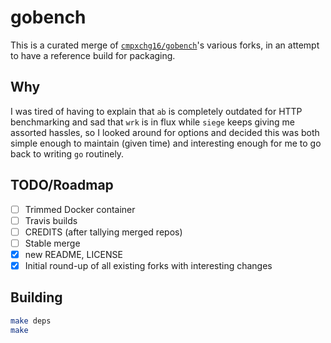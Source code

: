 # gobench

This is a curated merge of [`cmpxchg16/gobench`][original]'s various forks, in an attempt to have a reference build for packaging.

## Why

I was tired of having to explain that `ab` is completely outdated for HTTP benchmarking and sad that `wrk` is in flux while `siege` keeps giving me assorted hassles, so I looked around for options and decided this was both simple enough to maintain (given time) and interesting enough for me to go back to writing `go` routinely.

## TODO/Roadmap

* [ ] Trimmed Docker container
* [ ] Travis builds
* [ ] CREDITS (after tallying merged repos)
* [ ] Stable merge
* [x] new README, LICENSE
* [x] Initial round-up of all existing forks with interesting changes

## Building

```bash
make deps
make
```

[original]: https://github.com/cmpxchg16/gobench
